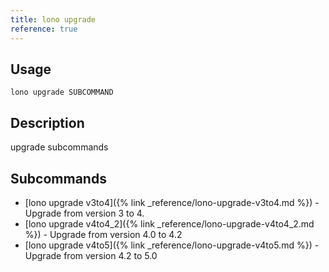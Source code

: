 ```yaml
---
title: lono upgrade
reference: true
---
```


## Usage

    lono upgrade SUBCOMMAND

## Description

upgrade subcommands

## Subcommands

* [lono upgrade v3to4]({% link _reference/lono-upgrade-v3to4.md %}) - Upgrade from version 3 to 4.
* [lono upgrade v4to4_2]({% link _reference/lono-upgrade-v4to4_2.md %}) - Upgrade from version 4.0 to 4.2
* [lono upgrade v4to5]({% link _reference/lono-upgrade-v4to5.md %}) - Upgrade from version 4.2 to 5.0


